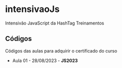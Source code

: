 # intensivaoJs
Intensivão JavaScript da HashTag Treinamentos

## Códigos
Códigos das aulas para adquirir o certificado do curso
* Aula 01 - 28/08/2023 - **JS2023**